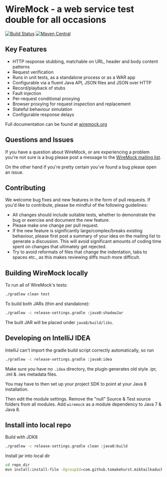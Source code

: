 WireMock - a web service test double for all occasions
======================================================

[![Build Status](https://travis-ci.org/tomakehurst/wiremock.svg?branch=master)](https://travis-ci.org/tomakehurst/wiremock)
[![Maven Central](https://img.shields.io/maven-central/v/com.github.tomakehurst/wiremock.svg)](https://search.maven.org/artifact/com.github.tomakehurst/wiremock)


Key Features
------------
	
-	HTTP response stubbing, matchable on URL, header and body content patterns
-	Request verification
-	Runs in unit tests, as a standalone process or as a WAR app
-	Configurable via a fluent Java API, JSON files and JSON over HTTP
-	Record/playback of stubs
-	Fault injection
-	Per-request conditional proxying
-   Browser proxying for request inspection and replacement
-	Stateful behaviour simulation
-	Configurable response delays
 

Full documentation can be found at [wiremock.org](http://wiremock.org/ "wiremock.org")

Questions and Issues
--------------------
If you have a question about WireMock, or are experiencing a problem you're not sure is a bug please post a message to the 
[WireMock mailing list](https://groups.google.com/forum/#!forum/wiremock-user).

On the other hand if you're pretty certain you've found a bug please open an issue.

Contributing
------------
We welcome bug fixes and new features in the form of pull requests. If you'd like to contribute, please be mindful of the
following guidelines:
* All changes should include suitable tests, whether to demonstrate the bug or exercise and document the new feature.
* Please make one change per pull request.
* If the new feature is significantly large/complex/breaks existing behaviour, please first post a summary of your idea
on the mailing list to generate a discussion. This will avoid significant amounts of coding time spent on changes that ultimately get rejected.
* Try to avoid reformats of files that change the indentation, tabs to spaces etc., as this makes reviewing diffs much
more difficult.

Building WireMock locally
-------------------------
To run all of WireMock's tests:
```bash
./gradlew clean test
```

To build both JARs (thin and standalone):
```bash
./gradlew -c release-settings.gradle :java8:shadowJar
```

The built JAR will be placed under ``java8/build/libs``.

Developing on IntelliJ IDEA
---------------------------

IntelliJ can't import the gradle build script correctly automatically, so run
```bash
./gradlew -c release-settings.gradle :java8:idea
```

Make sure you have no `.idea` directory, the plugin generates old style .ipr,
.iml & .iws metadata files.

You may have to then set up your project SDK to point at your Java 8
installation.

Then edit the module settings. Remove the "null" Source & Test source folders
from all modules. Add `wiremock` as a module dependency to Java 7 & Java 8.


Install into local repo
-----------------------
Build with JDK8
```bash
./gradlew -c release-settings.gradle clean :java8:build
```

Install jar into local dir
```bash
cd repo_dir
mvn install:install-file -DgroupId=com.github.tomakehurst.mikhailkaduchka -DartifactId=wiremock-jre8 -Dversion=2.26.3-local-version -Dfile=/Users/mikhail/projects/tmp/wiremock/java8/build/libs/wiremock-jre8-2.26.3-local-version.jar -Dpackaging=jar -DgeneratePom=true -DlocalRepositoryPath=.  -DcreateChecksum=true -Dsources=/Users/mikhail/projects/tmp/wiremock/java8/build/libs/java8-2.26.3-local-version-sources.jar -Djavadoc=/Users/mikhail/projects/tmp/wiremock/java8/build/libs/java8-2.26.3-local-version-javadoc.jar -DpomFile=/Users/mikhail/projects/tmp/wiremock/java8/pom.xml
```